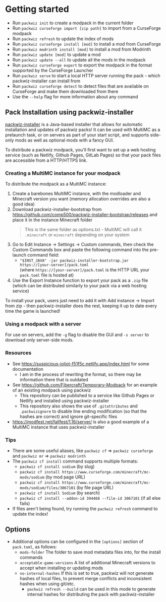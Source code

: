 # Getting started

-   Run `packwiz init` to create a modpack in the current folder
-   Run `packwiz curseforge import [zip path]` to import from a CurseForge modpack
-   Run `packwiz refresh` to update the index of mods
-   Run `packwiz curseforge install [mod]` to install a mod from CurseForge
-   Run `packwiz modrinth install [mod]` to install a mod from Modrinth
-   Run `packwiz update [mod]` to update a mod
-   Run `packwiz update --all` to update all the mods in the modpack
-   Run `packwiz curseforge export` to export the modpack in the format supported by the CurseForge Launcher
-   Run `packwiz serve` to start a local HTTP server running the pack - which packwiz-installer can install from
-   Run `packwiz curseforge detect` to detect files that are available on CurseForge and make them downloaded from there
-   Use the `--help` flag for more information about any command

## Pack Installation using packwiz-installer

[packwiz-installer](https://github.com/comp500/packwiz-installer) is a Java-based installer that allows for automatic installation and updates of packwiz packs! It can be used with MultiMC as a prelaunch task, or on servers as part of your start script, and supports side-only mods as well as optional mods with a fancy GUI.

To distribute a packwiz modpack, you'll first want to set up a web hosting service (such as Netlify, Github Pages, GitLab Pages) so that your pack files are accessible from a HTTP/HTTPS link.

### Creating a MultiMC instance for your modpack

To distribute the modpack as a MultiMC instance:

1. Create a barebones MultiMC instance, with the modloader and Minecraft version you want (memory allocation overrides are also a good idea)
2. Download packwiz-installer-bootstrap from https://github.com/comp500/packwiz-installer-bootstrap/releases and place it in the instance Minecraft folder
    > This is the same folder as options.txt - MultiMC will call it `.minecraft` or `minecraft` depending on your system
3. Go to Edit Instance -> Settings -> Custom commands, then check the Custom Commands box and paste the following command into the pre-launch command field:
    - `"$INST_JAVA" -jar packwiz-installer-bootstrap.jar https://[your-server]/pack.toml`  
      (where `https://[your-server]/pack.toml` is the HTTP URL your `pack.toml` file is hosted at)
4. Use the Export Instance function to export your pack as a `.zip` file (which can be distributed similarly to your pack via a web hosting service)

To install your pack, users just need to add it with Add instance -> Import from zip - then packwiz-installer does the rest, keeping it up to date every time the game is launched!

### Using a modpack with a server

For use on servers, add the `-g` flag to disable the GUI and `-s server` to download only server-side mods.

### Resources

-   See https://suspicious-joliot-f51f5c.netlify.app/index.html for some documentation
    -   I am in the process of rewriting the format, so there may be information there that is outdated
-   See https://github.com/Fibercraft/Temporary-Modpack for an example of an existing modpack using packwiz
    -   This repository can be published to a service like Github Pages or Netlify and installed using packwiz-installer
    -   This repository also shows the use of `.gitattributes` and `.packwizignore` to disable line ending modification (so that the hashes are correct) and ignore git-specific files
-   https://modfest.net/fallfest/1.16/server/ is also a good example of a MultiMC instance that uses packwiz-installer

### Tips

-   There are some useful aliases, like `packwiz cf` => `packwiz curseforge` and `packwiz mr` => `packwiz modrinth`
-   The `packwiz cf install` command supports multiple formats:
    -   `packwiz cf install sodium` (by slug)
    -   `packwiz cf install https://www.curseforge.com/minecraft/mc-mods/sodium` (by mod page URL)
    -   `packwiz cf install https://www.curseforge.com/minecraft/mc-mods/sodium/files/3067101` (by file page URL)
    -   `packwiz cf install Sodium` (by search)
    -   `packwiz cf install --addon-id 394468 --file-id 3067101` (if all else fails)
-   If files aren't being found, try running the `packwiz refresh` command to update the index!

## Options

-   Additional options can be configured in the `[options]` section of `pack.toml`, as follows:
    -   `mods-folder` The folder to save mod metadata files into, for the install commands
    -   `acceptable-game-versions` A list of additional Minecraft versions to accept when installing or updating mods
    -   `no-internal-hashes` If this is set to true, packwiz will not generate hashes of local files, to prevent merge conflicts and inconsistent hashes when using git/etc.
        -   `packwiz refresh --build` can be used in this mode to generate internal hashes for distributing the pack with packwiz-installer

